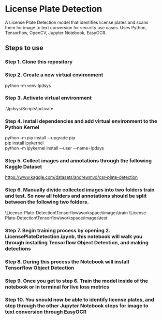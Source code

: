 # License Plate Detection
A License Plate Detection model that identifies license plates and scans them for image to text conversion for security use cases. Uses Python, Tensorflow, OpenCV, Jupyter Notebook, EasyOCR.

## Steps to use

### Step 1. Clone this repository

### Step 2. Create a new virtual environment
python -m venv lpdsys

### Step 3. Activate virtual environment
.\lpdsys\Scripts\activate

### Step 4. Install dependencies and add virtual environment to the Python Kernel
python -m pip install --upgrade pip <br>
pip install ipykernel <br>
python -m ipykernel install --user --name=lpdsys

### Step 5. Collect images and annotations through the following Kaggle Dataset
https://www.kaggle.com/datasets/andrewmvd/car-plate-detection

### Step 6. Manually divide collected images into two folders train and test. So now all folders and annotations should be split between the following two folders.
\License-Plate-Detection\Tensorflow\workspace\images\train
\License-Plate-Detection\Tensorflow\workspace\images\test

### Step 7. Begin training process by opening 2. LicensePlateDetection.ipynb, this notebook will walk you through installing Tensorflow Object Detection, and making detections

### Step 8. During this process the Notebook will install Tensorflow Object Detection

### Step 9. Once you get to step 6. Train the model inside of the notebook or in terminal for live loss metrics

### Step 10. You snould now be able to identify license plates, and step through the other Jupyter Notebook steps for image to text conversion through EasyOCR

